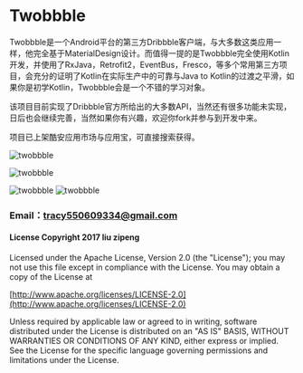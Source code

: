 # Twobbble

Twobbble是一个Android平台的第三方Dribbble客户端，与大多数这类应用一样，他完全基于MaterialDesign设计。而值得一提的是Twobbble完全使用Kotlin开发，并使用了RxJava，Retrofit2，EventBus，Fresco，等多个常用第三方项目，会充分的证明了Kotlin在实际生产中的可靠与Java to Kotlin的过渡之平滑，如果你是初学Kotlin，Twobbble会是一个不错的学习对象。

该项目目前实现了Dribbble官方所给出的大多数API，当然还有很多功能未实现，日后也会继续完善，当然如果你有兴趣，欢迎你fork并参与到开发中来。

项目已上架酷安应用市场与应用宝，可直接搜索获得。

![twobbble](https://github.com/550609334/Twobbble/blob/master/image/image1.png?raw=true)  

![twobbble](https://github.com/550609334/Twobbble/blob/master/image/image2.png?raw=true)  

![twobbble](https://github.com/550609334/Twobbble/blob/master/image/image3.png?raw=true)    ![twobbble](https://github.com/550609334/Twobbble/blob/master/image/image4.png?raw=true)  

### Email：tracy550609334@gmail.com  

#### License Copyright 2017 liu zipeng

Licensed under the Apache License, Version 2.0 (the "License"); you may not use this file except in compliance with the License. You may obtain a copy of the License at

[http://www.apache.org/licenses/LICENSE-2.0](http://www.apache.org/licenses/LICENSE-2.0)

Unless required by applicable law or agreed to in writing, software distributed under the License is distributed on an "AS IS" BASIS, WITHOUT WARRANTIES OR CONDITIONS OF ANY KIND, either express or implied. See the License for the specific language governing permissions and limitations under the License.
